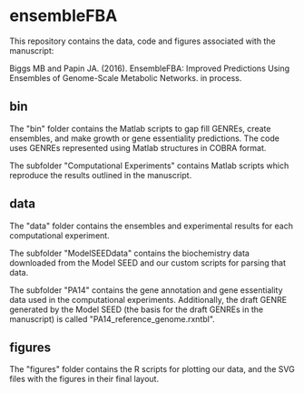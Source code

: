 # ensembleFBA

This repository contains the data, code and figures associated with the manuscript:

Biggs MB and Papin JA. (2016). EnsembleFBA: Improved Predictions Using Ensembles of Genome-Scale Metabolic Networks. in process.

## bin
The "bin" folder contains the Matlab scripts to gap fill GENREs, create ensembles, and make growth or gene essentiality predictions. The code uses GENREs represented using Matlab structures in COBRA format.

The subfolder "Computational Experiments" contains Matlab scripts which reproduce the results outlined in the manuscript.

## data
The "data" folder contains the ensembles and experimental results for each computational experiment. 

The subfolder "ModelSEEDdata" contains the biochemistry data downloaded from the Model SEED and our custom scripts for parsing that data.

The subfolder "PA14" contains the gene annotation and gene essentiality data used in the computational experiments. Additionally, the draft GENRE generated by the Model SEED (the basis for the draft GENREs in the manuscript) is called "PA14_reference_genome.rxntbl".

## figures
The "figures" folder contains the R scripts for plotting our data, and the SVG files with the figures in their final layout.